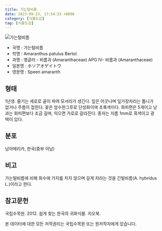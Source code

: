 ```yaml
---
title: 가는털비름
date: 2023-09-23, 17:54:33 +0800
category: [식물도감]
tag: [식물도감]
---
```




![가는털비름](http://www.nature.go.kr/fileUpload/plants/basic/Amaranthaceae/Amaranthus/1586/1586_1_th2.jpg)
- 국명 : 가는털비름
- 학명 : Amaranthus patulus Bertol.
- 과명 : 앵글러 - 비름과 (Amaranthaceae) APG Ⅳ- 비름과 (Amaranthaceae)
- 일본명 : ホソアオゲイトウ
- 영문명 : Speen amaranth


## 형태
1년생. 줄기는 세로로 골이 파여 모서리가 생긴다. 잎은 어긋나며 잎가장자리는 톱니가 없거나 주름이 접힌다. 꽃은 암수한그루로 단성화이며 초록색이다. 화피편은 5개이고 낭과는 화피편보다 조금 길며, 익으면 가로로 갈라진다. 종자는 지름 1mm로 흑색이고 광택이 있다.
## 분포
남아메리카, 한국(중부 이남)
## 비고
가는털비름에 비해 화수에 가지를 치지 않으며 길게 자라는 것을 긴털비름(A. hybridus L.)이라고 한다.
## 참고문헌
국립수목원. 2012. 쉽게 찾는 한국의 귀화식물. 지오북.






본 데이터에 대한 모든 저작권리는 국립수목원 또는 원저작자에게 있습니다.
